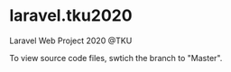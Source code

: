 # laravel.tku2020
Laravel Web Project 2020 @TKU

To view source code files, swtich the branch to "Master".
